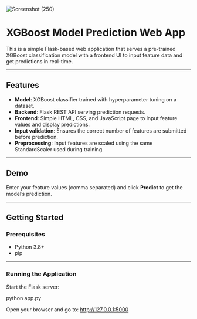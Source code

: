 ![Screenshot (250)](https://github.com/user-attachments/assets/ba6bc2df-30d1-4ac2-af0e-f4334bdacbae)

# XGBoost Model Prediction Web App

This is a simple Flask-based web application that serves a pre-trained XGBoost classification model with a frontend UI to input feature data and get predictions in real-time.

---

## Features

- **Model**: XGBoost classifier trained with hyperparameter tuning on a dataset.
- **Backend**: Flask REST API serving prediction requests.
- **Frontend**: Simple HTML, CSS, and JavaScript page to input feature values and display predictions.
- **Input validation**: Ensures the correct number of features are submitted before prediction.
- **Preprocessing**: Input features are scaled using the same StandardScaler used during training.

---

## Demo

Enter your feature values (comma separated) and click **Predict** to get the model’s prediction.

---

## Getting Started

### Prerequisites

- Python 3.8+
- pip

---

### Running the Application
Start the Flask server:

python app.py

Open your browser and go to: http://127.0.0.1:5000




